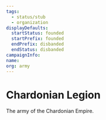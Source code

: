 ```yaml
---
tags:
  - status/stub
  - organization
displayDefaults:
  startStatus: founded
  startPrefix: founded
  endPrefix: disbanded
  endStatus: disbanded
campaignInfo: 
name: 
org: army
---
```


# Chardonian Legion

The army of the Chardonian Empire.